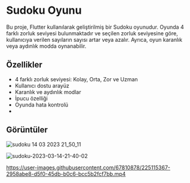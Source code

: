 # Sudoku Oyunu

Bu proje, Flutter kullanılarak geliştirilmiş bir Sudoku oyunudur. Oyunda 4 farklı zorluk seviyesi bulunmaktadır ve seçilen zorluk seviyesine göre, kullanıcıya verilen sayıların sayısı artar veya azalır. Ayrıca, oyun karanlık veya aydınlık modda oynanabilir.

## Özellikler

- 4 farklı zorluk seviyesi: Kolay, Orta, Zor ve Uzman
- Kullanıcı dostu arayüz
- Karanlık ve aydınlık modlar
- İpucu özelliği
- Oyunda hata kontrolü
- 
## Görüntüler
![sudoku 14 03 2023 21_50_11](https://user-images.githubusercontent.com/67810878/225115172-f57b1110-fd65-4c3b-9151-46e2b2f2df2b.png)

![sudoku-2023-03-14-21-40-02](https://user-images.githubusercontent.com/67810878/225115223-1960e1b4-0393-486f-8835-6fcc2ec78c90.gif)



https://user-images.githubusercontent.com/67810878/225115367-2958abe8-d5f0-45db-b0c6-bcc5b2fcf7bb.mp4






